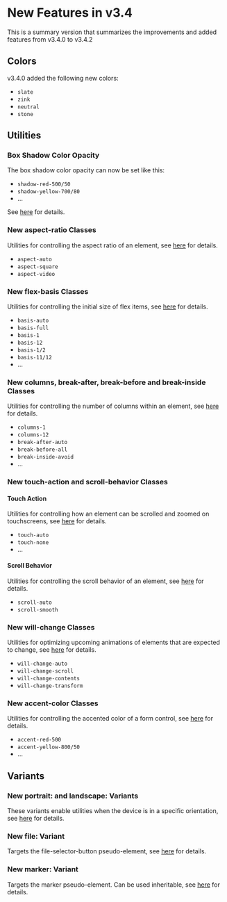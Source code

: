# New Features in v3.4

This is a summary version that summarizes the improvements and added features from v3.4.0 to v3.4.2

## Colors

v3.4.0 added the following new colors:

- `slate`
- `zink`
- `neutral`
- `stone`

## Utilities

### Box Shadow Color Opacity

The box shadow color opacity can now be set like this:

- `shadow-red-500/50`
- `shadow-yellow-700/80`
- ...

See [here](/utilities/effects/box-shadow#box-shadow-color) for details.

### New aspect-ratio Classes

<!-- Utilities for controlling the aspect ratio of an element, see [here](/utilities/layout/aspect-ratio) for details. -->
Utilities for controlling the aspect ratio of an element, see [here](/plugins/official/aspect-ratio) for details.

- `aspect-auto`
- `aspect-square`
- `aspect-video`

### New flex-basis Classes

Utilities for controlling the initial size of flex items, see [here](/utilities/layout/flexbox#flex-basis) for details.

- `basis-auto`
- `basis-full`
- `basis-1`
- `basis-12`
- `basis-1/2`
- `basis-11/12`
- ...

### New columns, break-after, break-before and break-inside Classes

Utilities for controlling the number of columns within an element, see [here](/utilities/layout/columns) for details.

- `columns-1`
- `columns-12`
- `break-after-auto`
- `break-before-all`
- `break-inside-avoid`
- ...

### New touch-action and scroll-behavior Classes

#### Touch Action

Utilities for controlling how an element can be scrolled and zoomed on touchscreens, see
[here](/utilities/interactivity/touch-action) for details.

- `touch-auto`
- `touch-none`
- ...

#### Scroll Behavior

Utilities for controlling the scroll behavior of an element, see [here](/utilities/interactivity/scroll-behavior) for
details.

- `scroll-auto`
- `scroll-smooth`

### New will-change Classes

Utilities for optimizing upcoming animations of elements that are expected to change, see
[here](/utilities/interactivity/will-change) for details.

- `will-change-auto`
- `will-change-scroll`
- `will-change-contents`
- `will-change-transform`

### New accent-color Classes

Utilities for controlling the accented color of a form control, see [here](/utilities/interactivity/accent-color) for
details.

- `accent-red-500`
- `accent-yellow-800/50`
- ...

## Variants

### New portrait: and landscape: Variants

These variants enable utilities when the device is in a specific orientation, see
[here](/utilities/general/variants#orientation-variants) for details.

### New file: Variant

Targets the file-selector-button pseudo-element, see [here](/utilities/general/variants#pseudo-elements) for details.

### New marker: Variant

Targets the marker pseudo-element. Can be used inheritable, see [here](/utilities/general/variants#pseudo-elements) for
details.
